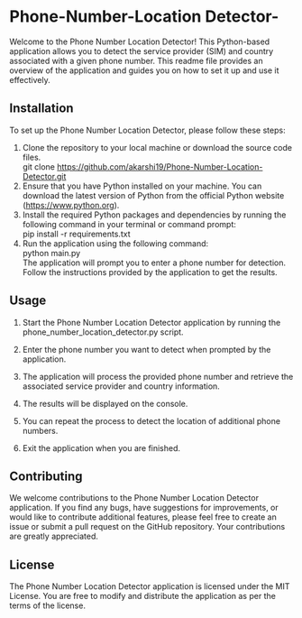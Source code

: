 # Phone-Number-Location Detector-
Welcome to the Phone Number Location Detector! This Python-based application allows you to detect the service provider (SIM) and country associated with a given phone number. This readme file provides an overview of the application and guides you on how to set it up and use it effectively.     

## Installation
To set up the Phone Number Location Detector, please follow these steps:     

1. Clone the repository to your local machine or download the source code files.        
git clone https://github.com/akarshi19/Phone-Number-Location-Detector.git   
2. Ensure that you have Python installed on your machine. You can download the latest version of Python from the official Python website (https://www.python.org).    
3. Install the required Python packages and dependencies by running the following command in your terminal or command prompt:    
pip install -r requirements.txt    
4. Run the application using the following command:   
python main.py   
The application will prompt you to enter a phone number for detection. Follow the instructions provided by the application to get the results.    

## Usage
1. Start the Phone Number Location Detector application by running the phone_number_location_detector.py script.    

2. Enter the phone number you want to detect when prompted by the application.    

3. The application will process the provided phone number and retrieve the associated service provider and country information.    

4. The results will be displayed on the console.    

5. You can repeat the process to detect the location of additional phone numbers.    

6. Exit the application when you are finished.    

## Contributing
We welcome contributions to the Phone Number Location Detector application. If you find any bugs, have suggestions for improvements, or would like to contribute additional features, please feel free to create an issue or submit a pull request on the GitHub repository. Your contributions are greatly appreciated.     

## License
The Phone Number Location Detector application is licensed under the MIT License. You are free to modify and distribute the application as per the terms of the license.     







